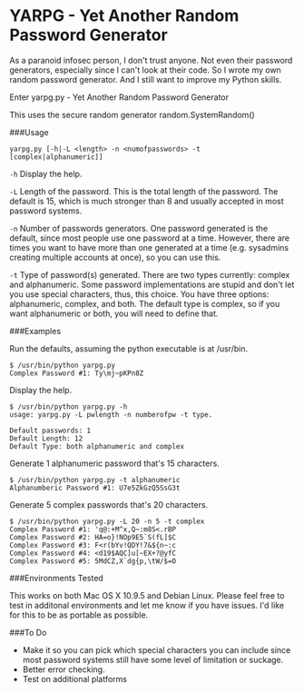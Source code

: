 # YARPG - Yet Another Random Password Generator

As a paranoid infosec person, I don't trust anyone. Not even their password generators, especially since I can't look at their code. So I wrote my own random password generator. And I still want to improve my Python skills. 

Enter yarpg.py - Yet Another Random Password Generator

This uses the secure random generator random.SystemRandom()

###Usage
```
yarpg.py [-h|-L <length> -n <numofpasswords> -t [complex|alphanumeric]]
```
```-h``` Display the help.

```-L``` Length of the password. This is the total length of the password. The default is 15, which is much stronger than 8 and usually accepted in most password systems.

```-n``` Number of passwords generators. One password generated is the default, since most people use one password at a time. However, there are times you want to have more than one generated at a time (e.g. sysadmins creating multiple accounts at once), so you can use this.

```-t``` Type of password(s) generated. There are two types currently: complex and alphanumeric. Some password implementations are stupid and don't let you use special characters, thus, this choice. You have three options: alphanumeric, complex, and both. The default type is complex, so if you want alphanumeric or both, you will need to define that.

###Examples

Run the defaults, assuming the python executable is at /usr/bin.
```
$ /usr/bin/python yarpg.py
Complex Password #1: Ty\mj~pKPn8Z
```
Display the help.
```
$ /usr/bin/python yarpg.py -h
usage: yarpg.py -L pwlength -n numberofpw -t type.

Default passwords: 1
Default Length: 12
Default Type: both alphanumeric and complex
```
Generate 1 alphanumeric password that's 15 characters.
```
$ /usr/bin/python yarpg.py -t alphanumeric
Alphanumberic Password #1: U7e5ZkGzQ5SsG3t
```
Generate 5 complex passwords that's 20 characters.
```
$ /usr/bin/python yarpg.py -L 20 -n 5 -t complex
Complex Password #1: 'q@:+M^x,Q~:m8S<.rBP
Complex Password #2: HA=o}!NOp9E5`S(fL]$C
Complex Password #3: F<r(bYv!QDY!7&${n~:c
Complex Password #4: <d19$AQC]u[~EX+?@yfC
Complex Password #5: 5MdCZ,X`dg{p,\tW/$=O
```

###Environments Tested

This works on both Mac OS X 10.9.5 and Debian Linux. Please feel free to test in additonal environments and let me know if you have issues. I'd like for this to be as portable as possible.

###To Do
* Make it so you can pick which special characters you can include since most password systems still have some level of limitation or suckage.
* Better error checking. 
* Test on additional platforms
